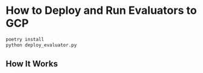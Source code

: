 # How to Deploy and Run Evaluators to GCP

```bash
poetry install
python deploy_evaluator.py
```

## How It Works
